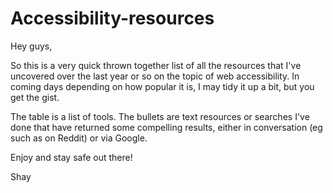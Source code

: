 # Accessibility-resources

Hey guys,

So this is a very quick thrown together list of all the resources that I've uncovered over the last year or so on the topic of web accessibility.
In coming days depending on how popular it is, I may tidy it up a bit, but you get the gist.

The table is a list of tools.
The bullets are text resources or searches I've done that have returned some compelling results, either in conversation (eg such as on Reddit) or via Google.

Enjoy and stay safe out there!

Shay
